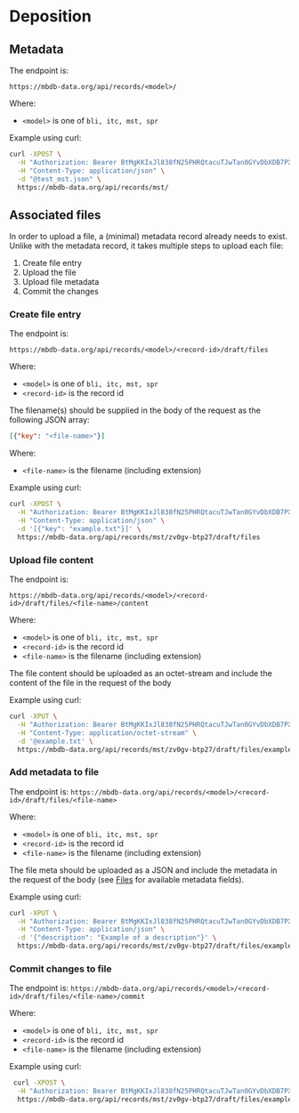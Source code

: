 # Deposition

## Metadata

The endpoint is:

`https://mbdb-data.org/api/records/<model>/`

Where:
  * `<model>` is one of `bli, itc, mst, spr`

Example using curl:

```bash
curl -XPOST \
  -H "Authorization: Bearer BtMgKKIxJl838fN25PHRQtacuTJwTan0GYvDbXDB7PXoPYSHcugjZSrXQu6Y" \
  -H "Content-Type: application/json" \
  -d "@test_mst.json" \
  https://mbdb-data.org/api/records/mst/
```

## Associated files

In order to upload a file, a (minimal) metadata record already needs to exist.
Unlike with the metadata record, it takes multiple steps to upload each file:

 1. Create file entry
 2. Upload the file
 3. Upload file metadata
 4. Commit the changes

### Create file entry

The endpoint is:

`https://mbdb-data.org/api/records/<model>/<record-id>/draft/files`

Where:
  * `<model>` is one of `bli, itc, mst, spr`
  * `<record-id>` is the record id

The filename(s) should be supplied in the body of the request as
the following JSON array:
```json
[{"key": "<file-name>"}]
```
Where:
  * `<file-name>` is the filename (including extension)

Example using curl:

```bash
curl -XPOST \
  -H "Authorization: Bearer BtMgKKIxJl838fN25PHRQtacuTJwTan0GYvDbXDB7PXoPYSHcugjZSrXQu6Y" \
  -H "Content-Type: application/json" \
  -d '[{"key": "example.txt"}]' \
  https://mbdb-data.org/api/records/mst/zv0gv-btp27/draft/files

```

### Upload file content

The endpoint is:

`https://mbdb-data.org/api/records/<model>/<record-id>/draft/files/<file-name>/content`

Where:
  * `<model>` is one of `bli, itc, mst, spr`
  * `<record-id>` is the record id
  * `<file-name>` is the filename (including extension)

The file content should be uploaded as an octet-stream and include the content
of the file in the request of the body

Example using curl:

```bash
curl -XPUT \
  -H "Authorization: Bearer BtMgKKIxJl838fN25PHRQtacuTJwTan0GYvDbXDB7PXoPYSHcugjZSrXQu6Y" \
  -H "Content-Type: application/octet-stream" \
  -d '@example.txt' \
  https://mbdb-data.org/api/records/mst/zv0gv-btp27/draft/files/example.txt/content
```

### Add metadata to file
The endpoint is:
`https://mbdb-data.org/api/records/<model>/<record-id>/draft/files/<file-name>`

Where:
  * `<model>` is one of `bli, itc, mst, spr`
  * `<record-id>` is the record id
  * `<file-name>` is the filename (including extension)

The file meta should be uploaded as a JSON and include the metadata
in the request of the body (see [Files](../../datamodel/files.md#fields-available-in-files-metadata)
for available metadata fields).

Example using curl:

```bash
curl -XPUT \
  -H "Authorization: Bearer BtMgKKIxJl838fN25PHRQtacuTJwTan0GYvDbXDB7PXoPYSHcugjZSrXQu6Y" \
  -H "Content-Type: application/json" \
  -d '{"description": "Example of a description"}' \
  https://mbdb-data.org/api/records/mst/zv0gv-btp27/draft/files/example.txt
```
### Commit changes to file

The endpoint is:
`https://mbdb-data.org/api/records/<model>/<record-id>/draft/files/<file-name>/commit`

Where:
  * `<model>` is one of `bli, itc, mst, spr`
  * `<record-id>` is the record id
  * `<file-name>` is the filename (including extension)

Example using curl:

```bash
 curl -XPOST \
  -H "Authorization: Bearer BtMgKKIxJl838fN25PHRQtacuTJwTan0GYvDbXDB7PXoPYSHcugjZSrXQu6Y" \
  https://mbdb-data.org/api/records/mst/zv0gv-btp27/draft/files/example.txt/commit
```